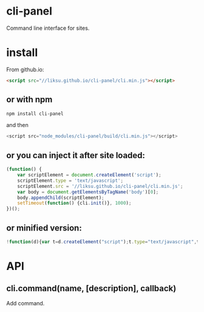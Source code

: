# cli-panel
Command line interface for sites.

# install

From github.io:
```html
<script src="//liksu.github.io/cli-panel/cli.min.js"></script>
```
## or with npm
```bash
npm install cli-panel
```
and then
```javascript
<script src="node_modules/cli-panel/build/cli.min.js"></script>
```

## or you can inject it after site loaded:
```javascript
(function() {
    var scriptElement = document.createElement('script');
    scriptElement.type = 'text/javascript';
    scriptElement.src = '//liksu.github.io/cli-panel/cli.min.js';
    var body = document.getElementsByTagName('body')[0];
    body.appendChild(scriptElement);
    setTimeout(function() {cli.init()}, 1000);
})();
```

## or minified version:
```javascript
!function(d){var t=d.createElement("script");t.type="text/javascript",t.src="//liksu.github.io/cli-panel/cli.min.js";var e=d.getElementsByTagName("body")[0];e.appendChild(t),setTimeout(function(){cli.init()},1e3)}(document);
```

# API
## cli.command(name, [description], callback)
Add command.